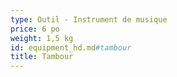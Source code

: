 ```yaml
---
type: Outil - Instrument de musique
price: 6 po
weight: 1,5 kg
id: equipment_hd.md#tambour
title: Tambour
---
```


